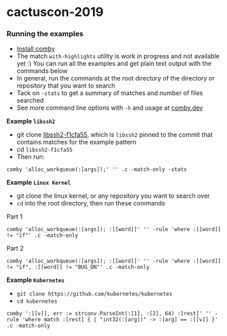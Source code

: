 # cactuscon-2019

### Running the examples

- [Install comby](https://github.com/comby-tools/comby#install-pre-built-binaries)
- The match `with-highlights` utility is work in progress and not available yet :) You can run all the examples and get plain text output with the commands below
- In general, run the commands at the root directory of the directory or repository that you want to search
- Tack on `-stats` to get a summary of matches and number of files searched
- See more command line options with `-h` and usage at [comby.dev](https://comby.dev)


**Example `libssh2`**

- git clone [libssh2-f1cfa55](https://github.com/rvantonder/libssh2-f1cfa55), which is `libssh2` pinned to the commit that contains matches for the example pattern
- cd `libssh2-f1cfa55`
- Then run:

```
comby 'alloc_workqueue(:[args]);' '' .c -match-only -stats
```

**Example `Linux Kernel`**

- git clone the linux kernel, or any repository you want to search over
- `cd` into the root directory, then run these commands

Part 1
```
comby 'alloc_workqueue(:[args]); :[[word]]' '' -rule 'where :[[word]] != "if"' .c -match-only
```

Part 2
```
comby 'alloc_workqueue(:[args]); :[[word]]' '' -rule 'where :[[word]] != "if", :[[word]] != "BUG_ON"' .c -match-only
```

**Example `Kubernetes`**

- `git clone https://github.com/kubernetes/kubernetes`
- `cd kubernetes`

```
comby ':[[v]], err := strconv.ParseInt(:[1], :[2], 64) :[rest]' '' -rule 'where match :[rest] { | "int32(:[arg])" -> :[arg] == :[[v]] }' .c -match-only
```
